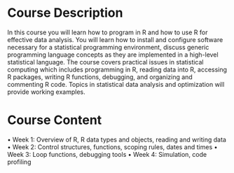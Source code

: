 # Course Description  

In this course you will learn how to program in R and how to use R for effective data analysis. You will learn how to install and configure software necessary for a statistical programming environment, discuss generic programming language concepts as they are implemented in a high-level statistical language. The course covers practical issues in statistical computing which includes programming in R, reading data into R, accessing R packages, writing R functions, debugging, and organizing and commenting R code. Topics in statistical data analysis and optimization will provide working examples.  

# Course Content
•	Week 1: Overview of R, R data types and objects, reading and writing data
•	Week 2: Control structures, functions, scoping rules, dates and times
•	Week 3: Loop functions, debugging tools
•	Week 4: Simulation, code profiling
